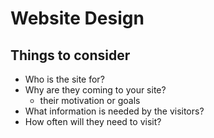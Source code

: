 # Website Design 

## Things to consider

 - Who is the site for?
 - Why are they coming to your site?
   - their motivation or goals
 - What information is needed by the visitors?
 - How often will they need to visit?

 
